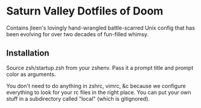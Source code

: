 Saturn Valley Dotfiles of Doom
==============================

Contains jleen's lovingly hand-wrangled battle-scarred Unix config that has
been evolving for over two decades of fun-filled whimsy.

Installation
------------

Source zsh/startup.zsh from your zshenv.  Pass it a prompt title and prompt
color as arguments.

You don't need to do anything in
zshrc, vimrc, &c because we configure everything to look for your rc files
in the right place.  You can put your own stuff in a subdirectory called
"local" (which is gitignored).
